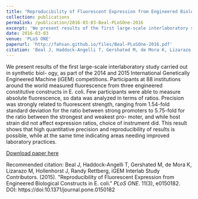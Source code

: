 ```yaml
---
title: "Reproducibility of Fluorescent Expression from Engineered Biological Constructs in E. coli"
collection: publications
permalink: /publication/2016-03-03-Beal-PLoSOne-2016
excerpt: 'We present results of the first large-scale interlaboratory study carried out in synthetic biol- ogy, as part of the 2014 and 2015 International Genetically Engineered Machine (iGEM) competitions. Participants at 88 institutions around the world measured fluorescence from three engineered constitutive constructs in E. coli. Few participants were able to measure absolute fluorescence, so data was analyzed in terms of ratios. Precision was strongly related to fluorescent strength, ranging from 1.54-fold standard deviation for the ratio between strong promoters to 5.75-fold for the ratio between the strongest and weakest pro- moter, and while host strain did not affect expression ratios, choice of instrument did. This result shows that high quantitative precision and reproducibility of results is possible, while at the same time indicating areas needing improved laboratory practices.'
date: 2016-03-03
venue: 'PLoS ONE'
paperurl: 'http://fahsan.github.io/files/Beal-PLoSOne-2016.pdf'
citation: 'Beal J, Haddock-Angelli T, Gershated M, de Mora K, Lizarazo M, Hollenhorst J, Randy Rettberg, iGEM Interlab Study Contributors. (2015). &quot;Reproducibility of Fluorescent Expression from Engineered Biological Constructs in E. coli.&quot; <i>PLoS ONE</i>. 11(3), e0150182. DOI: https://doi:10.1371/journal.pone.0150182'
---
```

We present results of the first large-scale interlaboratory study carried out in synthetic biol- ogy, as part of the 2014 and 2015 International Genetically Engineered Machine (iGEM) competitions. Participants at 88 institutions around the world measured fluorescence from three engineered constitutive constructs in E. coli. Few participants were able to measure absolute fluorescence, so data was analyzed in terms of ratios. Precision was strongly related to fluorescent strength, ranging from 1.54-fold standard deviation for the ratio between strong promoters to 5.75-fold for the ratio between the strongest and weakest pro- moter, and while host strain did not affect expression ratios, choice of instrument did. This result shows that high quantitative precision and reproducibility of results is possible, while at the same time indicating areas needing improved laboratory practices.

[Download paper here](http://fahsan.github.io/files/Beal-PLoSOne-2016.pdf)

Recommended citation: Beal J, Haddock-Angelli T, Gershated M, de Mora K, Lizarazo M, Hollenhorst J, Randy Rettberg, iGEM Interlab Study Contributors. (2015). "Reproducibility of Fluorescent Expression from Engineered Biological Constructs in E. coli." <i>PLoS ONE</i>. 11(3), e0150182. DOI: https://doi:10.1371/journal.pone.0150182
